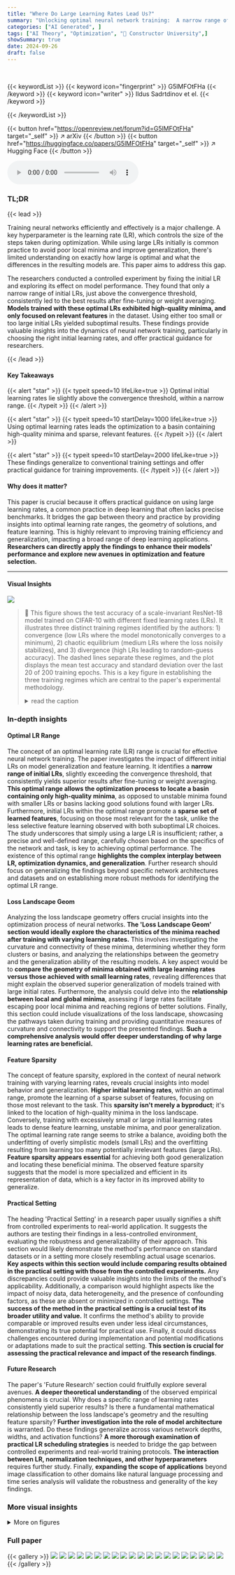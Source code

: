 ```yaml
---
title: "Where Do Large Learning Rates Lead Us?"
summary: "Unlocking optimal neural network training:  A narrow range of initially high learning rates, slightly above the convergence threshold, consistently yields superior generalization after fine-tuning."
categories: ["AI Generated", ]
tags: ["AI Theory", "Optimization", "🏢 Constructor University",]
showSummary: true
date: 2024-09-26
draft: false
---
```


<br>

{{< keywordList >}}
{{< keyword icon="fingerprint" >}} G5lMFOtFHa {{< /keyword >}}
{{< keyword icon="writer" >}} Ildus Sadrtdinov et el. {{< /keyword >}}
 
{{< /keywordList >}}

{{< button href="https://openreview.net/forum?id=G5lMFOtFHa" target="_self" >}}
↗ arXiv
{{< /button >}}
{{< button href="https://huggingface.co/papers/G5lMFOtFHa" target="_self" >}}
↗ Hugging Face
{{< /button >}}



<audio controls>
    <source src="https://ai-paper-reviewer.com/G5lMFOtFHa/podcast.wav" type="audio/wav">
    Your browser does not support the audio element.
</audio>


### TL;DR


{{< lead >}}

Training neural networks efficiently and effectively is a major challenge.  A key hyperparameter is the learning rate (LR), which controls the size of the steps taken during optimization. While using large LRs initially is common practice to avoid poor local minima and improve generalization, there's limited understanding on exactly how large is optimal and what the differences in the resulting models are. This paper aims to address this gap.



The researchers conducted a controlled experiment by fixing the initial LR and exploring its effect on model performance. They found that only a narrow range of initial LRs, just above the convergence threshold, consistently led to the best results after fine-tuning or weight averaging.  **Models trained with these optimal LRs exhibited high-quality minima, and only focused on relevant features** in the dataset.  Using either too small or too large initial LRs yielded suboptimal results.  These findings provide valuable insights into the dynamics of neural network training, particularly in choosing the right initial learning rates, and offer practical guidance for researchers.

{{< /lead >}}


#### Key Takeaways

{{< alert "star" >}}
{{< typeit speed=10 lifeLike=true >}} Optimal initial learning rates lie slightly above the convergence threshold, within a narrow range. {{< /typeit >}}
{{< /alert >}}

{{< alert "star" >}}
{{< typeit speed=10 startDelay=1000 lifeLike=true >}} Using optimal learning rates leads the optimization to a basin containing high-quality minima and sparse, relevant features. {{< /typeit >}}
{{< /alert >}}

{{< alert "star" >}}
{{< typeit speed=10 startDelay=2000 lifeLike=true >}} These findings generalize to conventional training settings and offer practical guidance for training improvements. {{< /typeit >}}
{{< /alert >}}

#### Why does it matter?
This paper is crucial because it offers practical guidance on using large learning rates, a common practice in deep learning that often lacks precise benchmarks.  It bridges the gap between theory and practice by providing insights into optimal learning rate ranges, the geometry of solutions, and feature learning. This is highly relevant to improving training efficiency and generalization, impacting a broad range of deep learning applications.  **Researchers can directly apply the findings to enhance their models' performance and explore new avenues in optimization and feature selection.**

------
#### Visual Insights



![](https://ai-paper-reviewer.com/G5lMFOtFHa/figures_2_1.jpg)

> 🔼 This figure shows the test accuracy of a scale-invariant ResNet-18 model trained on CIFAR-10 with different fixed learning rates (LRs).  It illustrates three distinct training regimes identified by the authors: 1) convergence (low LRs where the model monotonically converges to a minimum), 2) chaotic equilibrium (medium LRs where the loss noisily stabilizes), and 3) divergence (high LRs leading to random-guess accuracy).  The dashed lines separate these regimes, and the plot displays the mean test accuracy and standard deviation over the last 20 of 200 training epochs. This is a key figure in establishing the three training regimes which are central to the paper's experimental methodology.
> <details>
> <summary>read the caption</summary>
> Figure 1: Three regimes of training with a fixed LR. Mean test accuracy + standard deviation on the last 20 out of 200 epochs are shown. Dashed lines denote boundaries between the training regimes. SI ResNet-18 on CIFAR-10.
> </details>







### In-depth insights


#### Optimal LR Range
The concept of an optimal learning rate (LR) range is crucial for effective neural network training.  The paper investigates the impact of different initial LRs on model generalization and feature learning.  It identifies a **narrow range of initial LRs**, slightly exceeding the convergence threshold, that consistently yields superior results after fine-tuning or weight averaging.  **This optimal range allows the optimization process to locate a basin containing only high-quality minima**, as opposed to unstable minima found with smaller LRs or basins lacking good solutions found with larger LRs.  Furthermore, initial LRs within the optimal range promote a **sparse set of learned features**, focusing on those most relevant for the task, unlike the less selective feature learning observed with both suboptimal LR choices.  The study underscores that simply using a large LR is insufficient; rather, a precise and well-defined range, carefully chosen based on the specifics of the network and task, is key to achieving optimal performance.  The existence of this optimal range **highlights the complex interplay between LR, optimization dynamics, and generalization**.  Further research should focus on generalizing the findings beyond specific network architectures and datasets and on establishing more robust methods for identifying the optimal LR range.

#### Loss Landscape Geom
Analyzing the loss landscape geometry offers crucial insights into the optimization process of neural networks.  **The 'Loss Landscape Geom' section would ideally explore the characteristics of the minima reached after training with varying learning rates.**  This involves investigating the curvature and connectivity of these minima, determining whether they form clusters or basins, and analyzing the relationships between the geometry and the generalization ability of the resulting models.  A key aspect would be to **compare the geometry of minima obtained with large learning rates versus those achieved with small learning rates**, revealing differences that might explain the observed superior generalization of models trained with large initial rates.  Furthermore, the analysis could delve into the **relationship between local and global minima**, assessing if large rates facilitate escaping poor local minima and reaching regions of better solutions. Finally, this section could include visualizations of the loss landscape, showcasing the pathways taken during training and providing quantitative measures of curvature and connectivity to support the presented findings.  **Such a comprehensive analysis would offer deeper understanding of why large learning rates are beneficial.**

#### Feature Sparsity
The concept of feature sparsity, explored in the context of neural network training with varying learning rates, reveals crucial insights into model behavior and generalization.  **Higher initial learning rates**, within an optimal range, promote the learning of a sparse subset of features, focusing on those most relevant to the task. This **sparsity isn't merely a byproduct**; it's linked to the location of high-quality minima in the loss landscape. Conversely, training with excessively small or large initial learning rates leads to dense feature learning, unstable minima, and poor generalization.  The optimal learning rate range seems to strike a balance, avoiding both the underfitting of overly simplistic models (small LRs) and the overfitting resulting from learning too many potentially irrelevant features (large LRs).  **Feature sparsity appears essential** for achieving both good generalization and locating these beneficial minima. The observed feature sparsity suggests that the model is more specialized and efficient in its representation of data, which is a key factor in its improved ability to generalize.

#### Practical Setting
The heading 'Practical Setting' in a research paper usually signifies a shift from controlled experiments to real-world application.  It suggests the authors are testing their findings in a less-controlled environment, evaluating the robustness and generalizability of their approach. This section would likely demonstrate the method's performance on standard datasets or in a setting more closely resembling actual usage scenarios. **Key aspects within this section would include comparing results obtained in the practical setting with those from the controlled experiments.**  Any discrepancies could provide valuable insights into the limits of the method's applicability. Additionally, a comparison would highlight aspects like the impact of noisy data, data heterogeneity, and the presence of confounding factors, as these are absent or minimized in controlled settings.  **The success of the method in the practical setting is a crucial test of its broader utility and value.**  It confirms the method's ability to provide comparable or improved results even under less ideal circumstances, demonstrating its true potential for practical use.  Finally, it could discuss challenges encountered during implementation and potential modifications or adaptations made to suit the practical setting.  **This section is crucial for assessing the practical relevance and impact of the research findings**.

#### Future Research
The paper's 'Future Research' section could fruitfully explore several avenues.  **A deeper theoretical understanding** of the observed empirical phenomena is crucial. Why does a specific range of learning rates consistently yield superior results?  Is there a fundamental mathematical relationship between the loss landscape's geometry and the resulting feature sparsity?  **Further investigation into the role of model architecture** is warranted.  Do these findings generalize across various network depths, widths, and activation functions?  **A more thorough examination of practical LR scheduling strategies** is needed to bridge the gap between controlled experiments and real-world training protocols.  **The interaction between LR, normalization techniques, and other hyperparameters** requires further study. Finally, **expanding the scope of applications** beyond image classification to other domains like natural language processing and time series analysis will validate the robustness and generality of the key findings.


### More visual insights

<details>
<summary>More on figures
</summary>


![](https://ai-paper-reviewer.com/G5lMFOtFHa/figures_3_1.jpg)

> 🔼 This figure shows the test accuracy results for fine-tuned and SWA models on the CIFAR-10 dataset using a scale-invariant ResNet-18. The left panel displays the results from fine-tuning with different fine-tuning learning rates (FLRs), while the right panel shows the results obtained through SWA with varying numbers of models.  The black line in both panels represents the test accuracy achieved after pre-training with different pre-training learning rates (PLRs). The dashed vertical lines separate the three training regimes identified in the paper (convergence, chaotic equilibrium, and divergence), and the dotted line further subdivides the second regime (chaotic equilibrium) into two sub-regimes (2A and 2B). The figure demonstrates how the choice of initial LR impacts the final model performance after fine-tuning or SWA.
> <details>
> <summary>read the caption</summary>
> Figure 2: Test accuracy of the fine-tuned (left) and SWA (right) solutions for SI ResNet-18 on CIFAR-10. Test accuracy after pre-training is depicted with the black line. Dashed lines denote boundaries between the pre-training regimes, dotted line divides the second regime into two subregimes.
> </details>



![](https://ai-paper-reviewer.com/G5lMFOtFHa/figures_5_1.jpg)

> 🔼 This figure visualizes the relationship between different solutions obtained after pre-training with various learning rates (PLRs) and subsequent fine-tuning with either small or large fine-tuning learning rates (FLRs) or by using Stochastic Weight Averaging (SWA).  It displays three plots: angular distance, train error barriers, and test error barriers. The plots show the angular distance (a measure of the difference in model weights) and the linear error barrier (a measure of the connectivity of low-error solutions) between the smallest FLR, the largest FLR, and the SWA method for each PLR. This helps to understand the landscape of the loss function around minima reached by different training regimes.
> <details>
> <summary>read the caption</summary>
> Figure 3: Geometry between the points fine-tuned with the smallest and the largest FLRs and SWA. SI ResNet-18 on CIFAR-10.
> </details>



![](https://ai-paper-reviewer.com/G5lMFOtFHa/figures_6_1.jpg)

> 🔼 This figure shows a single 2D 'tick' feature used in the synthetic example. The x and y axes represent the two dimensions of the feature. The dots represent data points, colored red for class 0 and blue for class 1.  The data points are scattered in a pattern designed such that each coordinate of the feature is sufficient to perform binary classification. This pattern allows the researchers to study how the model learns features in different training regimes.
> <details>
> <summary>read the caption</summary>
> Figure 4: A single 2D 'tick' feature used in the synthetic example.
> </details>



![](https://ai-paper-reviewer.com/G5lMFOtFHa/figures_6_2.jpg)

> 🔼 The figure shows four images. The leftmost image is the original image. The remaining three images are obtained via inverse 2D DFT of the original image, each containing only one of the four frequency bands: 0 (background), 1-8 (low), 9-24 (mid), and 25-32 (high).  Each color channel of the low, mid, and high images are rescaled to the range [0,1].
> <details>
> <summary>read the caption</summary>
> Figure 6: Inverse 2D DFT images, each containing 1 of 4 components of the spectrum. For this figure, we rescale each color channel of low, mid and high images to 0-1 range.
> </details>



![](https://ai-paper-reviewer.com/G5lMFOtFHa/figures_6_3.jpg)

> 🔼 This figure shows the angular distance and the train/test error barriers between three solutions for each PLR: SWA of 5 networks and the points obtained after fine-tuning with the lowest and the highest considered FLRs.  It provides a visual representation of the loss landscape geometry to help understand the effects of different initial learning rates.
> <details>
> <summary>read the caption</summary>
> Figure 3: Geometry between the points fine-tuned with the smallest and the largest FLRs and SWA. SI ResNet-18 on CIFAR-10.
> </details>



![](https://ai-paper-reviewer.com/G5lMFOtFHa/figures_7_1.jpg)

> 🔼 This figure shows the test accuracy results for fine-tuning and SWA (Stochastic Weight Averaging) methods applied on a scale-invariant ResNet-18 model trained on the CIFAR-10 dataset.  The left panel displays fine-tuning results, while the right shows SWA results. The black line represents the test accuracy achieved after the pre-training phase with different pre-training learning rates (PLRs). The colored lines show the test accuracy after fine-tuning (left) or SWA (right) with varying fine-tuning learning rates (FLRs) or number of models averaged, respectively. The dashed lines indicate the boundaries separating the three main training regimes, and the dotted line further divides the second regime into two subregimes (2A and 2B).  The figure highlights the optimal initial learning rate range for achieving the best generalization performance after fine-tuning or SWA.
> <details>
> <summary>read the caption</summary>
> Figure 2: Test accuracy of the fine-tuned (left) and SWA (right) solutions for SI ResNet-18 on CIFAR-10. Test accuracy after pre-training is depicted with the black line. Dashed lines denote boundaries between the pre-training regimes, dotted line divides the second regime into two subregimes.
> </details>



![](https://ai-paper-reviewer.com/G5lMFOtFHa/figures_14_1.jpg)

> 🔼 This figure shows the results of applying the inverse 2D Discrete Fourier Transform (DFT) to an image after masking specific frequency bands. The top row displays the reconstructed images using different frequency components (0 representing the constant background, 1-8 representing low frequencies, 9-24 representing mid frequencies, and 25-32 representing high frequencies). The bottom row shows the corresponding masked spectra (the logarithm of the amplitude values summed over the three color channels). This visualization helps to understand how different frequency components contribute to the overall image content.
> <details>
> <summary>read the caption</summary>
> Figure 9: Inverse 2D DFT images (top) and corresponding masked spectra (bottom). When visualizing the low, mid, and high images, we scale each channel to the range 0–1. For the spectra, we plot the logarithm of the absolute values of the amplitudes (log |Y[k, l]|), summed over 3 color channels.
> </details>



![](https://ai-paper-reviewer.com/G5lMFOtFHa/figures_16_1.jpg)

> 🔼 This figure shows the test accuracy results for fine-tuning and stochastic weight averaging (SWA) methods applied to a scale-invariant ResNet-18 model trained on the CIFAR-10 dataset.  The x-axis represents the pre-training learning rate (PLR), and the y-axis represents the test accuracy. Different colored lines represent the test accuracy after fine-tuning with different fine-tuning learning rates (FLRs), while the black line shows the test accuracy after the pre-training stage. The dashed lines separate the three training regimes identified in the paper (convergence, chaotic equilibrium, and divergence). The dotted line further divides the second regime (chaotic equilibrium) into two sub-regimes (2A and 2B). This visualization helps to understand how different initial learning rates affect the final model performance and to identify the optimal range of initial learning rates (sub-regime 2A) for achieving best generalization after fine-tuning or SWA.
> <details>
> <summary>read the caption</summary>
> Figure 2: Test accuracy of the fine-tuned (left) and SWA (right) solutions for SI ResNet-18 on CIFAR-10. Test accuracy after pre-training is depicted with the black line. Dashed lines denote boundaries between the pre-training regimes, dotted line divides the second regime into two subregimes.
> </details>



![](https://ai-paper-reviewer.com/G5lMFOtFHa/figures_16_2.jpg)

> 🔼 This figure shows the test accuracy results for fine-tuning and Stochastic Weight Averaging (SWA) on a scale-invariant ResNet-18 model trained on CIFAR-10.  The left panel displays the results of fine-tuning, while the right shows the SWA results. The black line represents the test accuracy achieved after the pre-training phase using different pre-training learning rates (PLRs). The colored lines represent the test accuracy after fine-tuning with different fine-tuning learning rates (FLRs) or after performing SWA. The dashed lines separate the three training regimes (convergence, chaotic equilibrium, and divergence), while the dotted line further subdivides the second regime into two subregimes (2A and 2B) based on the model's performance. This figure is crucial in identifying the optimal initial learning rate range (subregime 2A) for achieving the best generalization after fine-tuning or SWA.
> <details>
> <summary>read the caption</summary>
> Figure 2: Test accuracy of the fine-tuned (left) and SWA (right) solutions for SI ResNet-18 on CIFAR-10. Test accuracy after pre-training is depicted with the black line. Dashed lines denote boundaries between the pre-training regimes, dotted line divides the second regime into two subregimes.
> </details>



![](https://ai-paper-reviewer.com/G5lMFOtFHa/figures_16_3.jpg)

> 🔼 This figure shows the test accuracy results for fine-tuned and SWA models on the CIFAR-10 dataset using a scale-invariant ResNet-18.  The left panel shows the test accuracy after fine-tuning with different fine-tuning learning rates (FLRs), while the right panel displays the results using SWA with varying numbers of models.  The black line represents the test accuracy after the initial pre-training phase with different pre-training learning rates (PLRs).  Dashed lines separate the three training regimes (convergence, chaotic equilibrium, and divergence), while the dotted line further divides the second regime (chaotic equilibrium) into two subregimes (2A and 2B).  The figure illustrates how the optimal PLR range (subregime 2A) significantly improves generalization compared to other PLR ranges.
> <details>
> <summary>read the caption</summary>
> Figure 2: Test accuracy of the fine-tuned (left) and SWA (right) solutions for SI ResNet-18 on CIFAR-10. Test accuracy after pre-training is depicted with the black line. Dashed lines denote boundaries between the pre-training regimes, dotted line divides the second regime into two subregimes.
> </details>



![](https://ai-paper-reviewer.com/G5lMFOtFHa/figures_16_4.jpg)

> 🔼 This figure shows the results of experiments aimed at determining the boundary between the first and second training regimes. The left panel shows the number of epochs required for the training process to converge when using different pre-training learning rates (PLRs). The right panel shows the test accuracy achieved after training to convergence with those same PLRs. Red dots indicate the test accuracy after training from scratch with a fixed LR value. The figure suggests that the optimal PLR for achieving high test accuracy lies just above the convergence threshold of the first training regime.
> <details>
> <summary>read the caption</summary>
> Figure 11: Number of training epochs to convergence (left) and test accuracy (right) for different PLRs on the boundary between regimes 1 and 2. Red points are obtained after training to convergence from scratch with a fixed LR value (we run each experiment with three different seeds).
> </details>



![](https://ai-paper-reviewer.com/G5lMFOtFHa/figures_17_1.jpg)

> 🔼 This figure compares test accuracy results from three different training scenarios: training from scratch with a low or high fine-tuning learning rate (FLR), training with a low or high pre-training learning rate (PLR) from subregime 2A, and training using a high PLR from subregime 2B followed by a low PLR from subregime 2A and then a given FLR.  It shows that using a two-stage pre-training approach can improve the test accuracy compared to training from scratch or only using a single pre-training stage. This demonstrates the advantage of selecting initial learning rates above the convergence threshold but within a narrow range to reach optimal performance.
> <details>
> <summary>read the caption</summary>
> Figure 12: Test accuracy obtained after fine-tuning with two different FLR values. Blue bar denotes fine-tuning after pre-training with a PLR from subregime 2B, green bar denotes fine-tuning after pre-training with a PLR from subregime 2A, and orange bar denotes first fine-tuning with a PLR from subregime 2A and then with a given FLR after pre-training with a PLR from subregime 2B. Black lines denote training from scratch with a given FLR.
> </details>



![](https://ai-paper-reviewer.com/G5lMFOtFHa/figures_17_2.jpg)

> 🔼 This figure displays the distribution of scale-invariant weight group norms at different training stages.  The leftmost panel shows the initial distribution (standard random initialization vs. pre-training with a high learning rate in regime 3). The middle panel displays the distribution after fine-tuning with a low learning rate, and the rightmost panel shows the distribution after fine-tuning with a high learning rate.  The figure highlights how the distribution of norms changes throughout the training process depending on the initial learning rate and the subsequent fine-tuning.
> <details>
> <summary>read the caption</summary>
> Figure 13: Histograms of individual scale-invariant weight group norms for standard random initialization (blue) and pre-training with a third regime PLR (orange). Left plot shows norms right after initialization/pre-training, middle plot shows norms after fine-tuning with a low FLR, right plot shows norms after fine-tuning with a high FLR.
> </details>



![](https://ai-paper-reviewer.com/G5lMFOtFHa/figures_18_1.jpg)

> 🔼 This figure shows the angular distance, train error barriers, and test error barriers between three solutions obtained with different fine-tuning learning rates (FLRs) for various pre-training learning rates (PLRs). The three solutions are: (1) fine-tuned with the lowest FLR, (2) fine-tuned with the highest FLR, and (3) obtained via Stochastic Weight Averaging (SWA) of five models.  The figure visually represents the local geometry of the minima obtained from different pre-training conditions. The results are presented for different network architectures (SI ConvNet, SI ResNet-18) and datasets (CIFAR-10, CIFAR-100). The analysis shows how the initial learning rate impacts the landscape geometry, highlighting the key characteristics of minima reached using different learning rates. This provides additional insights into the relationship between model quality and the local geometry of the loss landscape, confirming findings from Figure 3 for different network architectures and datasets.
> <details>
> <summary>read the caption</summary>
> Figure 14: Geometry between the points fine-tuned with the smallest and the largest FLRs and SWA. Results for other dataset-architecture pairs, similar to Figure 3.
> </details>



![](https://ai-paper-reviewer.com/G5lMFOtFHa/figures_19_1.jpg)

> 🔼 This figure shows the test accuracy results for fine-tuning and Stochastic Weight Averaging (SWA) on a scale-invariant ResNet-18 model trained on CIFAR-10. The x-axis represents the pre-training learning rate (PLR), and the y-axis represents the test accuracy. The black line indicates the test accuracy after the pre-training stage. Different colored lines represent the results of fine-tuning with different fine-tuning learning rates (FLRs) and SWA with different numbers of models. The dashed lines indicate the boundaries between three different training regimes (convergence, chaotic equilibrium, divergence) based on the initial PLR. A dotted line further divides the second regime into two subregimes (2A and 2B). The figure illustrates how the optimal range for the initial PLR is within a narrow band in subregime 2A for both fine-tuning and SWA, leading to superior generalization performance.
> <details>
> <summary>read the caption</summary>
> Figure 2: Test accuracy of the fine-tuned (left) and SWA (right) solutions for SI ResNet-18 on CIFAR-10. Test accuracy after pre-training is depicted with the black line. Dashed lines denote boundaries between the pre-training regimes, dotted line divides the second regime into two subregimes.
> </details>



![](https://ai-paper-reviewer.com/G5lMFOtFHa/figures_19_2.jpg)

> 🔼 This figure shows the angular distances and error barriers between three different types of solutions obtained after pre-training with various initial learning rates (PLRs).  The three solution types are: 1) fine-tuning with the smallest fine-tuning learning rate (FLR), 2) fine-tuning with the largest FLR, and 3) stochastic weight averaging (SWA) of 5 models.  The x-axis represents the different PLRs used for pre-training, categorized into three regimes (convergence, chaotic equilibrium, and divergence) shown by dashed lines. The plot demonstrates the geometrical relationships between solutions obtained with different FLRs for each pre-training regime (PLR).  This helps to understand how the choice of initial learning rate influences the final minima found and their interconnectivity in the loss landscape.
> <details>
> <summary>read the caption</summary>
> Figure 3: Geometry between the points fine-tuned with the smallest and the largest FLRs and SWA. SI ResNet-18 on CIFAR-10.
> </details>



![](https://ai-paper-reviewer.com/G5lMFOtFHa/figures_20_1.jpg)

> 🔼 This figure shows the results of a synthetic experiment designed to study feature learning with different learning rates. The left panel shows the results of pre-training with different learning rates (PLRs), while the right panel shows the results of fine-tuning with a small learning rate (FLR) after pre-training with various PLRs. In both panels, the colored lines show the accuracy on test samples which contain only one feature at a time, while the black line shows the accuracy on regular test samples. The figure indicates that a narrow range of optimal PLRs leads to a model which focuses on learning only a sparse set of relevant features. This feature sparsity is preserved even after fine-tuning with a small FLR.
> <details>
> <summary>read the caption</summary>
> Figure 5: Feature sparsification in the synthetic example for pre-training (left), and fine-tuning with FLR = 10-4 (right). Colored lines show the accuracy values on single-feature test samples, sorted independently for each training run. The accuracy on a regular test sample is depicted with the black line. The lines are averaged over 50 seeds.
> </details>



![](https://ai-paper-reviewer.com/G5lMFOtFHa/figures_21_1.jpg)

> 🔼 This figure compares the test accuracy of fine-tuned and SWA models across different pre-training learning rates (PLRs) for various model architectures (ConvNet and ResNet-18) and datasets (CIFAR-10 and CIFAR-100).  It shows how the choice of the initial LR during pre-training affects the final test accuracy after fine-tuning with a small LR or weight averaging.  The figure highlights the three training regimes identified in the paper (convergence, chaotic equilibrium, and divergence) and a crucial subregime (2A) within the chaotic equilibrium regime which yields optimal results. The black line represents the test accuracy after the initial pre-training phase, while colored lines show results after fine-tuning or SWA with different fine-tuning learning rates (FLRs).
> <details>
> <summary>read the caption</summary>
> Figure 10: Test accuracy of different fine-tuned (left) and SWA (right) solutions. Test accuracy after pre-training is depicted with the black line. Dashed lines denote boundaries between the pre-training regimes, dotted line divides the second regime into two subregimes. Results for other dataset-architecture pairs, similar to Figure 2.
> </details>



![](https://ai-paper-reviewer.com/G5lMFOtFHa/figures_22_1.jpg)

> 🔼 This figure shows the test accuracy results after fine-tuning with different fine-tuning learning rates (FLRs) and Stochastic Weight Averaging (SWA) with different numbers of models.  The results are shown for a scale-invariant ResNet-18 model trained on the CIFAR-10 dataset.  The black line represents the test accuracy after the pre-training phase using different pre-training learning rates (PLRs). The dashed lines separate the three training regimes identified in the paper (convergence, chaotic equilibrium, and divergence). The dotted line further subdivides the second regime into two subregimes (2A and 2B). This figure helps to illustrate the impact of choosing different PLRs on the final generalization performance after fine-tuning or SWA. The optimal range of PLRs that lead to the best generalization performance after fine-tuning or SWA is highlighted.
> <details>
> <summary>read the caption</summary>
> Figure 2: Test accuracy of the fine-tuned (left) and SWA (right) solutions for SI ResNet-18 on CIFAR-10. Test accuracy after pre-training is depicted with the black line. Dashed lines denote boundaries between the pre-training regimes, dotted line divides the second regime into two subregimes.
> </details>



![](https://ai-paper-reviewer.com/G5lMFOtFHa/figures_23_1.jpg)

> 🔼 This figure displays angular distances and error barriers between three solutions obtained after pre-training with various PLRs.  The three solutions for each PLR are: 1) the solution obtained via fine-tuning with the smallest FLR (1e-5); 2) the solution obtained via fine-tuning with the largest FLR (3e-4); and 3) the solution obtained via SWA of 5 models. The plots show how these metrics vary with different PLRs across the three training regimes. This visualization helps to understand the local geometric properties of minima reached after training with different initial learning rates, providing insight into the optimization landscape and helping to explain why particular LRs lead to better generalization.
> <details>
> <summary>read the caption</summary>
> Figure 3: Geometry between the points fine-tuned with the smallest and the largest FLRs and SWA. SI ResNet-18 on CIFAR-10.
> </details>



![](https://ai-paper-reviewer.com/G5lMFOtFHa/figures_24_1.jpg)

> 🔼 This figure shows the accuracy of different frequency bands for pre-training, SWA, and fine-tuning with low and high FLRs. The results are shown for SI ConvNet and SI ResNet-18 on CIFAR-10, CIFAR-100, and Tiny ImageNet datasets.  Each column represents a different training approach, and each row represents a different dataset/architecture combination. The x-axis represents the pre-training learning rate (PLR), and the y-axis represents the accuracy of the corresponding frequency band.
> <details>
> <summary>read the caption</summary>
> Figure 18. Accuracy of different frequency bands for pre-training (column 1), SWA (over 5 models; column 2), and fine-tuning with low FLR (column 3) and high FLR (column 4). SI ConvNet and SI ResNet-18 on CIFAR-10/CIFAR-100 and Tiny ImageNet.
> </details>



![](https://ai-paper-reviewer.com/G5lMFOtFHa/figures_24_2.jpg)

> 🔼 This figure shows the test accuracy results for fine-tuning and Stochastic Weight Averaging (SWA) on a scale-invariant ResNet-18 model trained on CIFAR-10 dataset.  The x-axis represents the pre-training learning rate (PLR), and the y-axis shows the test accuracy. The black line indicates the test accuracy after the initial pre-training phase with different PLRs. Colored lines represent the test accuracy after further fine-tuning (left) with a small learning rate (FLR) or SWA (right) with different numbers of models. Dashed lines separate the three training regimes identified in the paper (convergence, chaotic equilibrium, and divergence), while the dotted line further divides the second regime into two subregimes (2A and 2B).  The figure illustrates the impact of initial LR on the final model performance.
> <details>
> <summary>read the caption</summary>
> Figure 2: Test accuracy of the fine-tuned (left) and SWA (right) solutions for SI ResNet-18 on CIFAR-10. Test accuracy after pre-training is depicted with the black line. Dashed lines denote boundaries between the pre-training regimes, dotted line divides the second regime into two subregimes.
> </details>



![](https://ai-paper-reviewer.com/G5lMFOtFHa/figures_25_1.jpg)

> 🔼 This figure visualizes the geometric relationships between different model solutions obtained through various training methods.  Specifically, it shows the angular distance and error barriers (both training and test error) between three types of solutions for each pre-training learning rate (PLR):  1) Solutions obtained by fine-tuning with the smallest fine-tuning learning rate (FLR); 2) Solutions obtained by fine-tuning with the largest FLR; and 3) Stochastic Weight Averaging (SWA) of five models.  The plot illustrates how the geometry of the loss landscape changes depending on the initial learning rate used for pre-training, providing insights into the optimization process and the quality of the solutions obtained.  The SI ResNet-18 model was trained on CIFAR-10 dataset.
> <details>
> <summary>read the caption</summary>
> Figure 3: Geometry between the points fine-tuned with the smallest and the largest FLRs and SWA. SI ResNet-18 on CIFAR-10.
> </details>



![](https://ai-paper-reviewer.com/G5lMFOtFHa/figures_25_2.jpg)

> 🔼 This figure shows the test accuracy for various model architectures (SI ConvNet and SI ResNet-18) trained on different datasets (CIFAR-10 and CIFAR-100).  It compares the results of fine-tuning with different final learning rates (FLRs) and stochastic weight averaging (SWA) after pre-training with different pre-training learning rates (PLRs). The black line represents the test accuracy after the pre-training stage. Dashed lines separate the three training regimes (convergence, chaotic equilibrium, divergence), and the dotted line further subdivides the second regime (chaotic equilibrium) into two subregimes (2A and 2B).  The plot illustrates how the optimal range of initial learning rates for obtaining high generalization performance after fine-tuning or SWA varies depending on the model architecture and dataset.
> <details>
> <summary>read the caption</summary>
> Figure 10: Test accuracy of different fine-tuned (left) and SWA (right) solutions. Test accuracy after pre-training is depicted with the black line. Dashed lines denote boundaries between the pre-training regimes, dotted line divides the second regime into two subregimes. Results for other dataset-architecture pairs, similar to Figure 2.
> </details>



![](https://ai-paper-reviewer.com/G5lMFOtFHa/figures_26_1.jpg)

> 🔼 This figure shows how the accuracy of different frequency bands changes when varying the boundary between low and mid-frequencies for fine-tuning with a small learning rate (FLR) in the practical setting using Vision Transformer (ViT).  The x-axis represents the pre-training learning rate (PLR), and the y-axis represents the accuracy for different frequency ranges. The different colored lines show the accuracy for different frequency bands.  The figure demonstrates how the choice of pre-training learning rate (PLR) affects the learned features, and that there is an optimal range for generalization.
> <details>
> <summary>read the caption</summary>
> Figure 25: Practical setting on ViT. Accuracy of different frequency bands when varying the boundary between low and mid-frequencies for fine-tuning with small FLR.
> </details>



![](https://ai-paper-reviewer.com/G5lMFOtFHa/figures_27_1.jpg)

> 🔼 This figure shows the relationship between sharpness and test error for fine-tuned solutions obtained after pre-training with different learning rates. Each point represents a fine-tuned model with the same pre-training point but different fine-tuning learning rates. The color of the point indicates the pre-training learning rate, ranging from low (purple) to high (red). Black points represent pre-trained models without fine-tuning.  The figure demonstrates that while there's a general trend suggesting that models with lower sharpness have lower test error, the relationship is not straightforward and the sharpness is not a reliable indicator of generalization in this particular setting.
> <details>
> <summary>read the caption</summary>
> Figure 26: Scatter plot of sharpness vs. test error for the fine-tuned solutions at the same level of the training loss. Groups of points of the same color represent fine-tuned solutions with different FLRs but with the same pre-trained point. Different colors denote different PLRs of the second regime: from low (purple) to high (red). Black dots correspond to the pre-trained points of the first regime, replicating the results of Kodryan et al. [35]. SI ResNet-18 on CIFAR-10.
> </details>



</details>






### Full paper

{{< gallery >}}
<img src="https://ai-paper-reviewer.com/G5lMFOtFHa/1.png" class="grid-w50 md:grid-w33 xl:grid-w25" />
<img src="https://ai-paper-reviewer.com/G5lMFOtFHa/2.png" class="grid-w50 md:grid-w33 xl:grid-w25" />
<img src="https://ai-paper-reviewer.com/G5lMFOtFHa/3.png" class="grid-w50 md:grid-w33 xl:grid-w25" />
<img src="https://ai-paper-reviewer.com/G5lMFOtFHa/4.png" class="grid-w50 md:grid-w33 xl:grid-w25" />
<img src="https://ai-paper-reviewer.com/G5lMFOtFHa/5.png" class="grid-w50 md:grid-w33 xl:grid-w25" />
<img src="https://ai-paper-reviewer.com/G5lMFOtFHa/6.png" class="grid-w50 md:grid-w33 xl:grid-w25" />
<img src="https://ai-paper-reviewer.com/G5lMFOtFHa/7.png" class="grid-w50 md:grid-w33 xl:grid-w25" />
<img src="https://ai-paper-reviewer.com/G5lMFOtFHa/8.png" class="grid-w50 md:grid-w33 xl:grid-w25" />
<img src="https://ai-paper-reviewer.com/G5lMFOtFHa/9.png" class="grid-w50 md:grid-w33 xl:grid-w25" />
<img src="https://ai-paper-reviewer.com/G5lMFOtFHa/10.png" class="grid-w50 md:grid-w33 xl:grid-w25" />
<img src="https://ai-paper-reviewer.com/G5lMFOtFHa/11.png" class="grid-w50 md:grid-w33 xl:grid-w25" />
<img src="https://ai-paper-reviewer.com/G5lMFOtFHa/12.png" class="grid-w50 md:grid-w33 xl:grid-w25" />
<img src="https://ai-paper-reviewer.com/G5lMFOtFHa/13.png" class="grid-w50 md:grid-w33 xl:grid-w25" />
<img src="https://ai-paper-reviewer.com/G5lMFOtFHa/14.png" class="grid-w50 md:grid-w33 xl:grid-w25" />
<img src="https://ai-paper-reviewer.com/G5lMFOtFHa/15.png" class="grid-w50 md:grid-w33 xl:grid-w25" />
<img src="https://ai-paper-reviewer.com/G5lMFOtFHa/16.png" class="grid-w50 md:grid-w33 xl:grid-w25" />
<img src="https://ai-paper-reviewer.com/G5lMFOtFHa/17.png" class="grid-w50 md:grid-w33 xl:grid-w25" />
<img src="https://ai-paper-reviewer.com/G5lMFOtFHa/18.png" class="grid-w50 md:grid-w33 xl:grid-w25" />
<img src="https://ai-paper-reviewer.com/G5lMFOtFHa/19.png" class="grid-w50 md:grid-w33 xl:grid-w25" />
<img src="https://ai-paper-reviewer.com/G5lMFOtFHa/20.png" class="grid-w50 md:grid-w33 xl:grid-w25" />
{{< /gallery >}}
